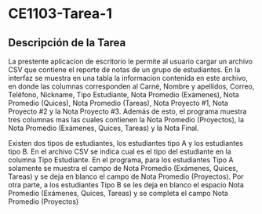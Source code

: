 CE1103-Tarea-1
====================================
## Descripción de la Tarea
La prestente aplicacion de escritorio le permite al usuario cargar un archivo CSV que contiene el reporte de notas de un grupo de estudiantes. En la interfaz se muestra en una tabla la informacion contenida en este archivo, en donde las columnas corresponden al Carné, Nombre y apellidos, Correo, Teléfono, Nickname, Tipo Estudiante, Nota Promedio (Exámenes), Nota Promedio (Quices), Nota Promedio (Tareas), Nota Proyecto #1, Nota Proyecto #2 y la Nota Proyecto #3. Además de esto, el programa muestra tres columnas mas las cuales contienen la Nota Promedio (Proyectos), la Nota Promedio (Exámenes, Quices, Tareas) y la Nota Final. 

Existen dos tipos de estudiantes, los estudiantes tipo A y los estudiantes tipo B. En el archivo CSV se indica cual es el tipo del estudiante en la columna Tipo Estudiante. En el programa, para los estudiantes Tipo A solamente se muestra el campo de Nota Promedio (Exámenes, Quices, Tareas) y se deja en blanco el campo de Nota Promedio (Proyectos). Por otra parte, a los estudiantes Tipo B se les deja en blanco el espacio Nota Promedio (Exámenes, Quices, Tareas) y se completa el campo Nota Promedio (Proyectos)

